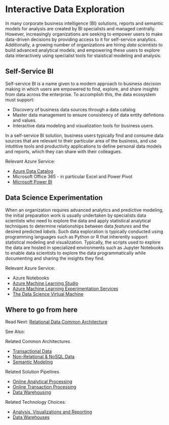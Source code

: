 # Interactive Data Exploration

In many corporate business intelligence (BI) solutions, reports and semantic models for analysis are created by BI specialists and managed centrally. However, increasingly organizations are seeking to empower users to make data-driven decisions by providing access to it for self-service analytics. Additionally, a growing number of organizations are hiring *data scientists* to build advanced analytical models, and empowering these users to explore data interactively using specialist tools for staistical modeling and analysis.

## Self-Service BI
Self-service BI is a name given to a modern approach to business decision making in which users are empowered to find, explore, and share insights from data across the enterprise. To accomplish this, the data ecosystem must support:
* Discovery of business data sources through a data catalog
* Master data management to ensure consistency of data entity defintions and values.
* Interactive data modeling and visualization tools for business users.

In a self-service BI solution, business users typically find and consume data sources that are relevant to their particular area of the business, and use intutitive tools and productivity applications to define personal data models and reports, which they can share with their colleagues.

Relevant Azure Service:
- [Azure Data Catalog](https://docs.microsoft.com/azure/data-catalog/data-catalog-what-is-data-catalog)
- Microsoft Office 365 - in particular Excel and Power Pivot
- [Microsoft Power BI](https://powerbi.microsoft.com/)

## Data Science Experimentation
When an organization requires advanced analytics and predictive modeling, the initial preparation work is usually undertaken by specialists data scientists who need to explore the data and apply statistical analytical techniques to determine relationships between data *features* and the desired predicted *labels*. Such data exploration is typically conducted using programming languages such as Python or R that inherently support statistical modeling and visualization. Typically, the scripts used to explore the data are hosted in specialized environments such as Jupyter Notebooks to enable data scientists to explore the data programmatically while documenting and sharing the insights they find.

Relevant Azure Service:  
- Azure Notebooks
- [Azure Machine Learning Studio](https://docs.microsoft.com/azure/machine-learning/studio/what-is-ml-studio)
- [Azure Machine Learning Experimentation Services](https://docs.microsoft.com/azure/machine-learning/preview/experimentation-service-configuration)
- [The Data Science Virtual Machine](https://docs.microsoft.com/azure/machine-learning/data-science-virtual-machine/overview)

## <a name="wheretogo"></a>Where to go from here

Read Next: [Relational Data Common Architecture](./relational-data.md)

See Also:

Related Common Architectures
- [Transactional Data](./transactional-data.md)
- [Non-Relational & NoSQL Data](./non-relational-data.md)
- [Semantic Modeling](./semantic-modeling.md)

Related Solution Pipelines
- [Online Analytical Processing](../solution-patterns/online-analytical-processing.md)
- [Online Transaction Processing](../solution-patterns/online-transaction-processing.md)
- [Data Warehousing](../solution-patterns/data-warehousing.md)

Related Technology Choices:
- [Analysis, Visualizations and Reporting](../technology-choices/analysis-visualizations-reporting.md)
- [Data Warehouses](../technology-choices/data-warehouses.md)
